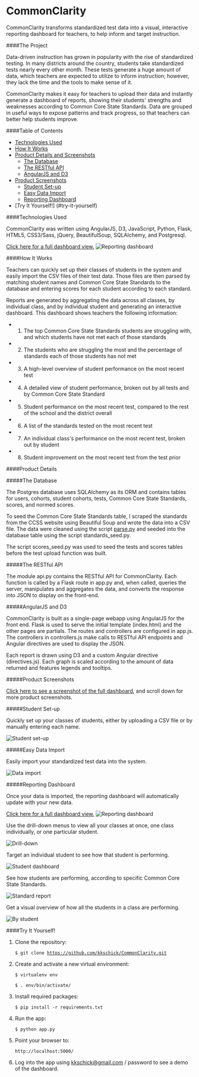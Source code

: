 CommonClarity
=============

CommonClarity transforms standardized test data into a visual, interactive reporting dashboard for teachers, to help inform and target instruction.

####The Project

Data-driven instruction has grown in popularity with the rise of standardized testing. In many districts around the country, students take standardized tests nearly every other month. These tests generate a huge amount of data, which teachers are expected to utilize to inform instruction; however, they lack the time and the tools to make sense of it.

CommonClarity makes it easy for teachers to upload their data and instantly generate a dashboard of reports, showing their students' strengths and weaknesses according to Common Core State Standards. Data are grouped in useful ways to expose patterns and track progress, so that teachers can better help students improve.

####Table of Contents
- [Technologies Used](#technologies-used)
- [How It Works](#how-it-works)
- [Product Details and Screenshots](#product-details)
  - [The Database](#the-database)
  - [The RESTful API](#the-restful-api)
  - [AngularJS and D3](#angularjs-and-d3)
- [Product Screenshots](#product-screenshots)
  - [Student Set-up](#student-set-up)
  - [Easy Data Import](#easy-data-import)
  - [Reporting Dashboard](#reporting-dashboard)
- [Try It Yourself!] (#try-it-yourself)

####Technologies Used

CommonClarity was written using AngularJS, D3, JavaScript, Python, Flask, HTML5, CSS3/Sass, jQuery, BeautifulSoup, SQLAlchemy, and Postgresql.

[Click here for a full dashboard view.](http://i.imgur.com/r8C9qb4.jpg)
![Reporting dashboard](/static/screenshots/all_cohorts_dashboard.png)

####How It Works

Teachers can quickly set up their classes of students in the system and easily import the CSV files of their test data. Those files are then parsed by matching student names and Common Core State Standards to the database and entering scores for each student according to each standard.

Reports are generated by aggregating the data across all classes, by individual class, and by individual student and generating an interactive dashboard. This dashboard shows teachers the following information:
 - 1) The top Common Core State Standards students are struggling with, and which students have not met each of those standards
 - 2) The students who are struggling the most and the percentage of standards each of those students has not met
 - 3) A high-level overview of student performance on the most recent test
 - 4) A detailed view of student performance, broken out by all tests and by Common Core State Standard
 - 5) Student performance on the most recent test, compared to the rest of the school and the district overall
 - 6) A list of the standards tested on the most recent test
 - 7) An individual class's performance on the most recent test, broken out by student
 - 8) Student improvement on the most recent test from the test prior

####Product Details

#####The Database

The Postgres database uses SQLAlchemy as its ORM and contains tables for users, cohorts, student cohorts, tests, Common Core State Standards, scores, and normed scores.

To seed the Common Core State Standards table, I scraped the standards from the CCSS website using Beautiful Soup and wrote the data into a CSV file. The data were cleaned using the script [parse.py](/data_cleaning/parse.py) and seeded into the database table using the script standards_seed.py.

The script scores_seed.py was used to seed the tests and scores tables before the test upload function was built.

#####The RESTful API

The module api.py contains the RESTful API for CommonClarity. Each function is called by a Flask route in app.py and, when called, queries the server, manipulates and aggregates the data, and converts the response into JSON to display on the front-end.

#####AngularJS and D3

CommonClarity is built as a single-page webapp using AngularJS for the front end. Flask is used to serve the initial template (index.html) and the other pages are partials. The routes and controllers are configured in app.js. The controllers in controllers.js make calls to RESTful API endpoints and Angular directives are used to display the JSON.

Each report is drawn using D3 and a custom Angular directive (directives.js). Each graph is scaled according to the amount of data returned and features legends and tooltips.

#####Product Screenshots

[Click here to see a screenshot of the full dashboard](http://i.imgur.com/r8C9qb4.jpg), and scroll down for more product screenshots.

#####Student Set-up

Quickly set up your classes of students, either by uploading a CSV file or by manually entering each name.

![Student set-up](/static/screenshots/set_up_students.png)

#####Easy Data Import

Easily import your standardized test data into the system.

![Data import](/static/screenshots/import_test_data.png)

#####Reporting Dashboard

Once your data is imported, the reporting dashboard will automatically update with your new data.

[Click here for a full dashboard view.](http://i.imgur.com/r8C9qb4.jpg)
![Reporting dashboard](/static/screenshots/all_cohorts_dashboard.png)

Use the drill-down menus to view all your classes at once, one class individually, or one particular student.

![Drill-down](/static/screenshots/drill_down.png)

Target an individual student to see how that student is performing.

![Student dashboard](/static/screenshots/student_dashboard.png)

See how students are performing, according to specific Common Core State Standards.

![Standard report](/static/screenshots/standards_report.png)

Get a visual overview of how all the students in a class are performing.

![By student](/static/screenshots/class_perf_by_student.png)


####Try It Yourself!

1. Clone the repository:

    <code>$ git clone https://github.com/kkschick/CommonClarity.git</code>

2. Create and activate a new virtual environment:

    <code>$ virtualenv env</code>
    
    <code>$ . env/bin/activate/</code>
    
3. Install required packages:

    <code>$ pip install -r requirements.txt</code>

3. Run the app:

    <code>$ python app.py</code>

4. Point your browser to:

    <code>http://localhost:5000/</code>

5. Log into the app using kkschick@gmail.com / password to see a demo of the dashboard.
